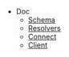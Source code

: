 - Doc
  - [Schema](doc/schema)
  - [Resolvers](doc/resolvers)
  - [Connect](doc/connect)
  - [Client](doc/client)

